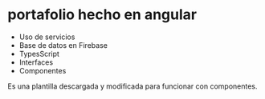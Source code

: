 # portafolio hecho en angular
- Uso de servicios
- Base de datos en Firebase
- TypesScript
- Interfaces
- Componentes

Es una plantilla descargada y modificada para funcionar con componentes.
